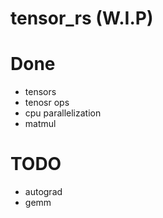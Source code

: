 # tensor_rs (W.I.P)

# Done
* tensors
* tenosr ops
* cpu parallelization
* matmul

# TODO
* autograd
* gemm
